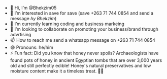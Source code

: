 - 👋 Hi, I’m @Bhekzim05
- 👀 I’m interested in save for save (save +263 71 744 0854 and send a message *hy Bhekzim*)
- 🌱 I’m currently learning coding and business markeing
- 💞️ I’m looking to collaborate on promoting your business/brand through advrtising
- 📫 How to reach me send a whatsapp message on +263 71 744 0854
- 😄 Pronouns: he/him
- ⚡ Fun fact: Did you know that honey never spoils? Archaeologists have found pots of honey in ancient Egyptian tombs that are over 3,000 years old and still perfectly edible! Honey's natural preservatives and low moisture content make it a timeless treat. 🍯✨

<!---
Bhekzim05/Bhekzim05 is a ✨ special ✨ repository because its `README.md` (this file) appears on your GitHub profile.
You can click the Preview link to take a look at your changes.
--->
